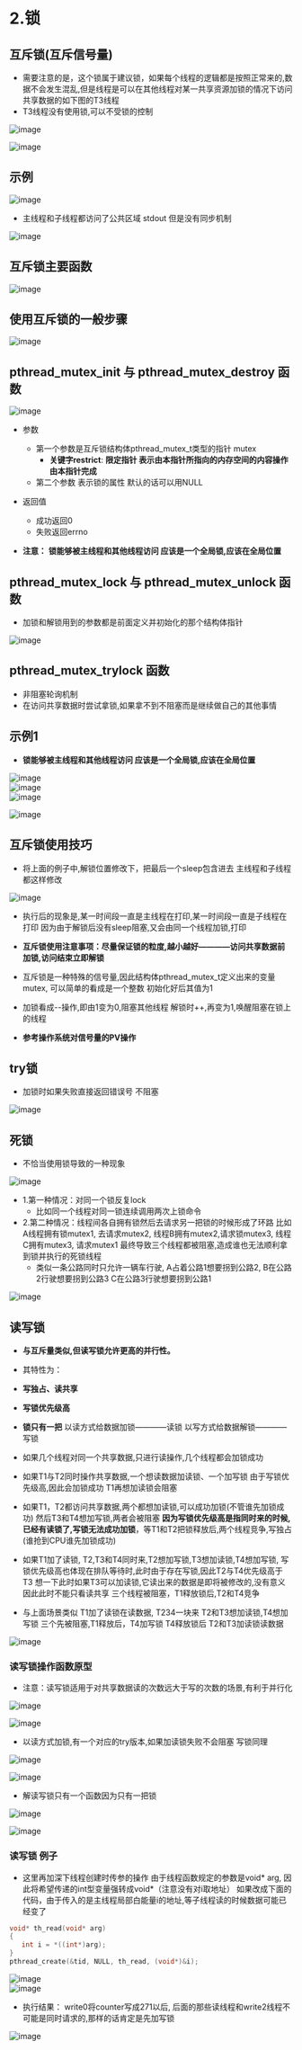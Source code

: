 # 2.锁  


## 互斥锁(互斥信号量)  

* 需要注意的是，这个锁属于建议锁，如果每个线程的逻辑都是按照正常来的,数据不会发生混乱,但是线程是可以在其他线程对某一共享资源加锁的情况下访问共享数据的如下图的T3线程
* T3线程没有使用锁,可以不受锁的控制  

![image](https://user-images.githubusercontent.com/58176267/173974443-93c1bcc0-3722-440c-b6ef-6248cb971217.png)  


![image](https://user-images.githubusercontent.com/58176267/173974576-e2a4fc52-74e5-490e-bcdf-248da31095f8.png)


## 示例  

![image](https://user-images.githubusercontent.com/58176267/173975125-e7f0d952-f07a-42a7-8007-fe79c63c6472.png)  

* 主线程和子线程都访问了公共区域 stdout 但是没有同步机制  

![image](https://user-images.githubusercontent.com/58176267/173975329-480a7937-ff97-418b-b254-70d8b2b9093d.png)  


## 互斥锁主要函数  

![image](https://user-images.githubusercontent.com/58176267/173975570-8f3a1806-6b53-482c-a07b-190d31011c6b.png)  


## 使用互斥锁的一般步骤  

![image](https://user-images.githubusercontent.com/58176267/173976173-fb2db1c2-d2eb-457c-a193-acbdc70b5368.png)  

## pthread_mutex_init 与 pthread_mutex_destroy 函数    

![image](https://user-images.githubusercontent.com/58176267/173976269-ba1934f0-a72c-4a3f-9f5f-4a95341555b5.png)  


* 参数
    * 第一个参数是互斥锁结构体pthread_mutex_t类型的指针 mutex  
        * **关键字restrict**: **限定指针  表示由本指针所指向的内存空间的内容操作由本指针完成**
    * 第二个参数  表示锁的属性  默认的话可以用NULL   

* 返回值
    * 成功返回0 
    * 失败返回errno  

* **注意：** **锁能够被主线程和其他线程访问  应该是一个全局锁,应该在全局位置**


## pthread_mutex_lock 与 pthread_mutex_unlock 函数  

* 加锁和解锁用到的参数都是前面定义并初始化的那个结构体指针  

![image](https://user-images.githubusercontent.com/58176267/173977227-5053d06c-af7a-429a-8832-81888301fcb7.png)  

## pthread_mutex_trylock 函数  

* 非阻塞轮询机制  
* 在访问共享数据时尝试拿锁,如果拿不到不阻塞而是继续做自己的其他事情  


## 示例1  

* **锁能够被主线程和其他线程访问  应该是一个全局锁,应该在全局位置**  

![image](https://user-images.githubusercontent.com/58176267/173977983-9dfa4162-187b-4877-a928-9c471a666d92.png)    
![image](https://user-images.githubusercontent.com/58176267/173978079-4ebb8a86-4548-4f6e-b639-657c8b956952.png)  
![image](https://user-images.githubusercontent.com/58176267/173977899-cfa9fafa-2cef-48c9-a463-352de3f0ffc7.png)  


![image](https://user-images.githubusercontent.com/58176267/173978178-2f6a129e-ba3b-4561-9adb-b2f31b186bf9.png)


## 互斥锁使用技巧  

* 将上面的例子中,解锁位置修改下，把最后一个sleep包含进去  主线程和子线程都这样修改  

![image](https://user-images.githubusercontent.com/58176267/173978346-692c049e-2609-45d6-888f-426b8acd0c3a.png)  

* 执行后的现象是,某一时间段一直是主线程在打印,某一时间段一直是子线程在打印  因为由于解锁后没有sleep阻塞,又会由同一个线程加锁,打印  

* **互斥锁使用注意事项：尽量保证锁的粒度,越小越好————访问共享数据前加锁,访问结束立即解锁**  

* 互斥锁是一种特殊的信号量,因此结构体pthread_mutex_t定义出来的变量mutex, 可以简单的看成是一个整数  初始化好后其值为1  
* 加锁看成--操作,即由1变为0,阻塞其他线程    解锁时++,再变为1,唤醒阻塞在锁上的线程     
* **参考操作系统对信号量的PV操作**  


## try锁  

* 加锁时如果失败直接返回错误号 不阻塞  

![image](https://user-images.githubusercontent.com/58176267/173982213-17b263f4-9a10-44a6-a72a-d08a324c9e27.png)  


## 死锁  

* 不恰当使用锁导致的一种现象  
  
![image](https://user-images.githubusercontent.com/58176267/173982364-7531f3dc-dc4e-4f29-bd41-50976f16a0e6.png)    


* 1.第一种情况：对同一个锁反复lock  
    * 比如同一个线程对同一锁连续调用两次上锁命令  
* 2.第二种情况：线程间各自拥有锁然后去请求另一把锁的时候形成了环路    比如A线程拥有锁mutex1, 去请求mutex2, 线程B拥有mutex2,请求锁mutex3, 线程C拥有mutex3, 请求mutex1  最终导致三个线程都被阻塞,造成谁也无法顺利拿到锁并执行的死锁线程  
    * 类似一条公路同时只允许一辆车行驶, A占着公路1想要拐到公路2,  B在公路2行驶想要拐到公路3   C在公路3行驶想要拐到公路1  


![image](https://user-images.githubusercontent.com/58176267/174005756-1cca1976-812d-4be4-acbe-772f44a9431f.png)  



## 读写锁  

* **与互斥量类似,但读写锁允许更高的并行性。**  

* 其特性为：
* **写独占、读共享**  
* **写锁优先级高**  
* **锁只有一把** 以读方式给数据加锁————读锁   以写方式给数据解锁————写锁   


* 如果几个线程对同一个共享数据,只进行读操作,几个线程都会加锁成功  
* 如果T1与T2同时操作共享数据,一个想读数据加读锁、一个加写锁  由于写锁优先级高,因此会加锁成功  T1再想加读锁会阻塞  
* 如果T1，T2都访问共享数据,两个都想加读锁,可以成功加锁(不管谁先加锁成功)  然后T3和T4想加写锁,两者会被阻塞  **因为写锁优先级高是指同时来的时候,已经有读锁了,写锁无法成功加锁**，等T1和T2把锁释放后,两个线程竞争,写独占(谁抢到CPU谁先加锁成功)  
* 如果T1加了读锁, T2,T3和T4同时来,T2想加写锁,T3想加读锁,T4想加写锁,  写锁优先级高也体现在排队等待时,此时由于存在写锁,因此T2与T4优先级高于T3  想一下此时如果T3可以加读锁,它读出来的数据是即将被修改的,没有意义  因此此时不能只看读共享   三个线程被阻塞，T1释放锁后,T2和T4竞争
* 与上面场景类似  T1加了读锁在读数据, T234一块来  T2和T3想加读锁,T4想加写锁  三个先被阻塞,T1释放后，T4加写锁  T4释放锁后 T2和T3加读锁读数据  

![image](https://user-images.githubusercontent.com/58176267/174009501-b4348420-7de1-4772-b14c-cf96b2db2f43.png)  

### 读写锁操作函数原型  

* 注意：读写锁适用于对共享数据读的次数远大于写的次数的场景,有利于并行化  
  
![image](https://user-images.githubusercontent.com/58176267/174009669-7dc20234-4462-442e-8422-5733a32035b5.png)    

![image](https://user-images.githubusercontent.com/58176267/174011151-e9c39bc7-f714-4cc7-8ee4-9fd46b003dea.png)  

* 以读方式加锁,有一个对应的try版本,如果加读锁失败不会阻塞   写锁同理  

![image](https://user-images.githubusercontent.com/58176267/174011233-dd542c6f-e9a2-45f9-beda-418c7076eba9.png)    

![image](https://user-images.githubusercontent.com/58176267/174011336-94664b4f-78ba-4166-971b-5f6976ff093e.png)  

* 解读写锁只有一个函数因为只有一把锁  

![image](https://user-images.githubusercontent.com/58176267/174011418-576fb542-9015-43b7-87a5-ffbc16a60c9c.png)  


![image](https://user-images.githubusercontent.com/58176267/174011559-f9275d09-c7ea-4bbb-bcd8-098aa1a871c6.png)  

### 读写锁 例子  

* 这里再加深下线程创建时传参的操作  由于线程函数规定的参数是void* arg, 因此将希望传递的int型变量强转成void*（注意没有对i取地址） 如果改成下面的代码，由于传入的是主线程局部白能量i的地址,等子线程读的时候数据可能已经变了    

```c
void* th_read(void* arg) 
{
   int i = *((int*)arg);
}
pthread_create(&tid, NULL, th_read, (void*)&i);
```

![image](https://user-images.githubusercontent.com/58176267/174025040-be0b61d3-35ce-4d30-b24e-dac631f9934b.png)  
![image](https://user-images.githubusercontent.com/58176267/174024740-06e446f4-eddb-4c7c-8a31-98251f017cb0.png)  



* 执行结果： write0将counter写成271以后, 后面的那些读线程和write2线程不可能是同时请求的,那样的话肯定是先加写锁  

![image](https://user-images.githubusercontent.com/58176267/174017805-61f1a2ec-a224-427f-8dbc-fe9c15ad7352.png)  













